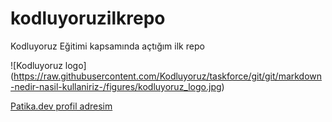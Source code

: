 # kodluyoruzilkrepo
Kodluyoruz Eğitimi kapsamında açtığım ilk repo

<!-- Image -->

![Kodluyoruz logo] (https://raw.githubusercontent.com/Kodluyoruz/taskforce/git/git/markdown-nedir-nasil-kullaniriz-/figures/kodluyoruz_logo.jpg)

<!-- link -->

[Patika.dev profil adresim](https://app.patika.dev/emresiral)